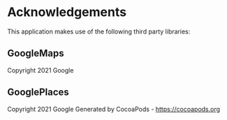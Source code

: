 # Acknowledgements
This application makes use of the following third party libraries:

## GoogleMaps

Copyright 2021 Google

## GooglePlaces

Copyright 2021 Google
Generated by CocoaPods - https://cocoapods.org
